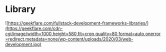 # Library

![https://geekflare.com/fullstack-development-frameworks-libraries/](https://geekflare.com/cdn-cgi/image/width=1000,height=580,fit=crop,quality=80,format=auto,onerror=redirect,metadata=none/wp-content/uploads/2020/03/web-development.jpg)
